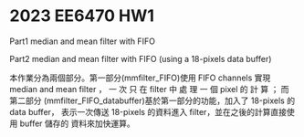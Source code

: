 # 2023 EE6470 HW1
Part1 median and mean filter with FIFO 

Part2 median and mean filter with FIFO (using a 18-pixels data buffer)

本作業分為兩個部分。第一部分(mmfilter_FIFO)使用 FIFO channels 實現 median and
mean filter ， 一 次 只 在 filter 中 處 理 一 個 pixel 的 計 算 ； 而 第二部分
(mmfilter_FIFO_databuffer)基於第一部分的功能，加入了 18-pixels 的 data buffer，
表示一次傳送 18-pixels 的資料進入 filter，並在之後的計算直接使用 buffer 儲存的
資料來加快運算。
